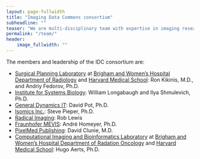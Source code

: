 ```yaml
---
layout: page-fullwidth
title: "Imaging Data Commons consortium"
subheadline: ""
teaser: "We are multi-disciplinary team with expertise in imaging research, software engineering and open source, security and cloud technology."
permalink: "/team/"
header:
    image_fullwidth: ""
---
```


The members and leadership of the IDC consortium are:

* [Surgical Planning Laboratory](http://spl.harvard.edu/) at [Brigham and Women’s Hospital Department of Radiology](https://www.brighamandwomens.org/radiology) and [Harvard Medical School](https://hms.harvard.edu/): Ron Kikinis, M.D., and Andriy Fedorov, Ph.D.
* [Institute for Systems Biology](https://systemsbiology.org/): William Longabaugh and Ilya Shmulevich, Ph.D.
* [General Dynamics IT](https://www.gd.com/): David Pot, Ph.D.
* [Isomics Inc.](http://isomics.com/): Steve Pieper, Ph.D.
* [Radical Imaging](http://radicalimaging.com/): Rob Lewis
* [Fraunhofer MEVIS](https://www.mevis.fraunhofer.de/):  André Homeyer, Ph.D.
* [PixelMed Publishing](https://www.pixelmed.com/): David Clunie, M.D.
* [Computational Imaging and Bioinformatics Laboratory](http://www.cibl-harvard.org/) at [Brigham and Women’s Hospital Department of Radation Oncology](https://www.brighamandwomens.org/radiation-oncology) and [Harvard Medical School](https://hms.harvard.edu/): Hugo Aerts, Ph.D.
